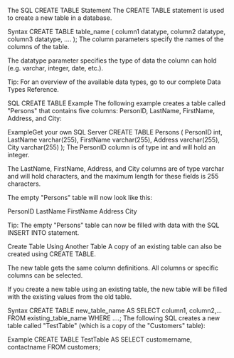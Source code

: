 The SQL CREATE TABLE Statement
The CREATE TABLE statement is used to create a new table in a database.

Syntax
CREATE TABLE table_name (
    column1 datatype,
    column2 datatype,
    column3 datatype,
   ....
);
The column parameters specify the names of the columns of the table.

The datatype parameter specifies the type of data the column can hold (e.g. varchar, integer, date, etc.).

Tip: For an overview of the available data types, go to our complete Data Types Reference.

SQL CREATE TABLE Example
The following example creates a table called "Persons" that contains five columns: PersonID, LastName, FirstName, Address, and City:

ExampleGet your own SQL Server
CREATE TABLE Persons (
    PersonID int,
    LastName varchar(255),
    FirstName varchar(255),
    Address varchar(255),
    City varchar(255)
);
The PersonID column is of type int and will hold an integer.

The LastName, FirstName, Address, and City columns are of type varchar and will hold characters, and the maximum length for these fields is 255 characters.

The empty "Persons" table will now look like this:

PersonID	LastName	FirstName	Address	City
 	 	 	 	 
Tip: The empty "Persons" table can now be filled with data with the SQL INSERT INTO statement.

Create Table Using Another Table
A copy of an existing table can also be created using CREATE TABLE.

The new table gets the same column definitions. All columns or specific columns can be selected.

If you create a new table using an existing table, the new table will be filled with the existing values from the old table.

Syntax
CREATE TABLE new_table_name AS
    SELECT column1, column2,...
    FROM existing_table_name
    WHERE ....;
The following SQL creates a new table called "TestTable" (which is a copy of the "Customers" table): 

Example
CREATE TABLE TestTable AS
SELECT customername, contactname
FROM customers;